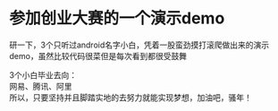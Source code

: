 # 参加创业大赛的一个演示demo
研一下，3个只听过android名字小白，凭着一股蛮劲摸打滚爬做出来的演示demo，虽然比较代码很菜但是每次看到都很受鼓舞<br>

3个小白毕业去向：<br>
网易、腾讯、阿里<br>
所以，只要坚持并且脚踏实地的去努力就能实现梦想，加油吧，骚年！

